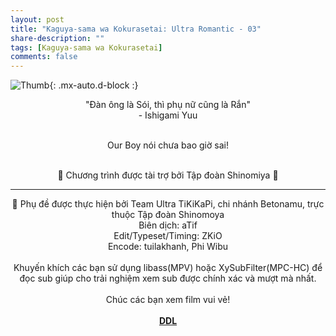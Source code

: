 ```yaml
---
layout: post
title: "Kaguya-sama wa Kokurasetai: Ultra Romantic - 03"
share-description: ""
tags: [Kaguya-sama wa Kokurasetai]
comments: false
---
```


![Thumb](https://tpn-team.github.io/assets/img/kaguya-s3-03.webp){: .mx-auto.d-block :}
<center>
"Đàn ông là Sói, thì phụ nữ cũng là Rắn"<br>
- Ishigami Yuu<br><br>

Our Boy nói chưa bao giờ sai!<br><br>

💓 Chương trình được tài trợ bởi Tập đoàn Shinomiya 💓<br>

<hr>

💓 Phụ đề được thực hiện bởi Team Ultra TiKiKaPi, chi nhánh Betonamu, trực thuộc Tập đoàn Shinomoya <br>
Biên dịch: aTif <br>
Edit/Typeset/Timing: ZKiO <br>
Encode: tuilakhanh, Phi Wibu <br><br>
Khuyến khích các bạn sử dụng libass(MPV) hoặc XySubFilter(MPC-HC) để đọc sub giúp cho trải nghiệm xem sub được chính xác và mượt mà nhất. <br><br>
Chúc các bạn xem film vui vẻ!<br><br>
<b><a href="https://github.com/TPN-Team/TPN-Team-DDL/blob/master/Kaguya%20S3.md">DDL</a></b> <br>
</center>
<!-- excerpt-end -->

